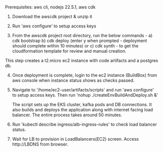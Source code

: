 


Prerequisites: aws cli, nodejs 22.5.1, aws cdk

1) Download the awscdk project & unzip it
   
2) Run 'aws configure' to setup access keys
   
3) From the awscdk project root directory, run the below commands - 
	a) cdk bootstrap
	b) cdk deploy (enter y when prompted - deployment should complete within 10 minutes) or 
	c) cdk synth - to get the cloudformation template for review and manual creation.

This step creates a t2.micro ec2 instance with code artifacts and a postgres db.

4) Once deployment is complete, login to the ec2 instance (BuildBox) from aws console when instance status shows as checks passed.
   
5) Navigate to '/home/ec2-user/artifacts/scripts' and run 'aws configure' to setup access keys. Then run 'nohup ./createEnvBuildAndDeploy.sh &'
	
	The script sets up the EKS cluster, kafka pods and DB connections. It also builds and deploys the application along with internet facing load balancer. The entire process takes around 50 minutes.

6) Run 'kubectl describe ingress/alb-ingress-rules' to check load balancer status.
   
7) Wait for LB to provision in LoadBalancers(EC2) screen. Access http://LBDNS from browser.
	
